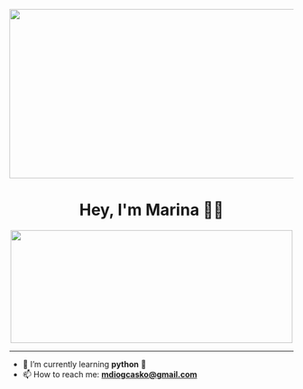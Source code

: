 <p align="center">
  <img width="1000" height="300" src="https://i.pinimg.com/originals/c2/92/42/c29242077524e0d14dabf72395b3f081.jpg">
</p>


<div align="center">

# **Hey, I'm Marina 🦆🩻**


<img src="https://i.pinimg.com/originals/d4/e4/cb/d4e4cb0a31d3ce2eb5c9535f0d0f0f6c.gif" width="500" height="200"/>
</div>

---



- 🌱 I’m currently learning **python** 🐍
- 📫 How to reach me: **mdiogcasko@gmail.com**

<!--
**mdiogc/mdiogc** is a ✨ _special_ ✨ repository because its `README.md` (this file) appears on your GitHub profile.

Here are some ideas to get you started:

- 🔭 I’m currently working on ...
- 👯 I’m looking to collaborate on ...
- 🤔 I’m looking for help with ...
- 💬 Ask me about ...
- 📫 How to reach me: ...
- 😄 Pronouns: ...
- ⚡ Fun fact: ...
-->
